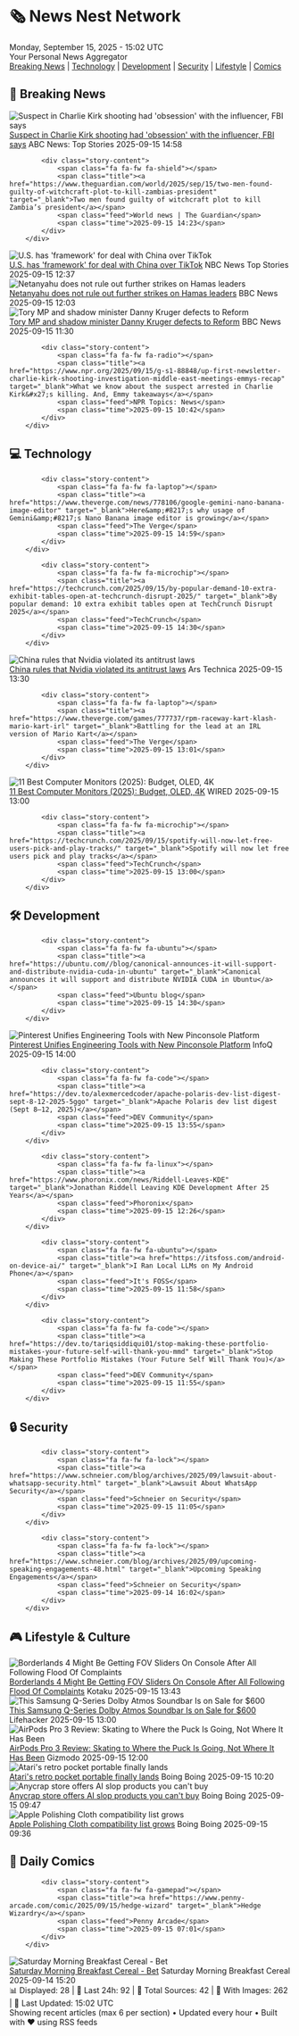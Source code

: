 <!-- Processing 54 RSS feeds at 2025-09-15 15:01:47 UTC -->
<!-- Processing: Saturday Morning Breakfast Cereal -->
<!-- Processing: Penny Arcade -->
<!-- Processing: Poorly Drawn Lines -->
<!-- Processing: Garfield -->
<!-- Processing: Questionable Content -->
<!-- Processing: CNN Breaking News -->
<!-- Processing: BBC World News -->
<!-- Processing: CBC News -->
<!-- Error processing https://rss.cbc.ca/lineup/topstories.xml: The read operation timed out -->
<!-- Processing: Reuters Top News -->
<!-- Processing: Reuters World News -->
<!-- Processing: ABC News Breaking -->
<!-- Processing: Guardian World News -->
<!-- Processing: Sky News World -->
<!-- Processing: TechCrunch -->
<!-- Processing: The Verge -->
<!-- Processing: O'Reilly Radar -->
<!-- Processing: It's FOSS -->
<!-- Processing: DistroWatch -->
<!-- Processing: Linux.com -->
<!-- Processing: Red Hat Blog -->
<!-- Processing: Ubuntu Blog -->
<!-- Processing: GitHub Blog -->
<!-- Processing: Coding Horror -->
<!-- Processing: The Pragmatic Engineer -->
<!-- Processing: Schneier on Security -->
<!-- Generated 7 new posts out of 25 feeds processed -->
<div class="newspaper-header">
    <h1 class="newspaper-title">🗞️ News Nest Network</h1>
    <div class="newspaper-date">Monday, September 15, 2025 - 15:02 UTC</div>
    <div class="newspaper-subtitle">Your Personal News Aggregator</div>
</div>

<div class="newspaper-nav">
    <a href="#breaking">Breaking News</a> |
    <a href="#tech">Technology</a> |
    <a href="#dev">Development</a> |
    <a href="#security">Security</a> |
    <a href="#lifestyle">Lifestyle</a> |
    <a href="#webcomics">Comics</a>
</div>

<div class="news-section breaking-news" id="breaking">
<h2 class="section-header">🚨 Breaking News</h2>
<div class="stories-container">
<div class="story">
            <img src="https://s.abcnews.com/images/US/kirk-11-gty-gmh-250912_1757696989143_hpMain_4x3t_384.jpg" alt="Suspect in Charlie Kirk shooting had &#x27;obsession&#x27; with the influencer, FBI says" class="story-image" loading="lazy" onerror="this.style.display='none'">
            <div class="story-content">
                <span class="fa fa-fw fa-tv"></span>
                <span class="title"><a href="https://abcnews.go.com/US/charlie-kirk-killing-tyler-robinson-obsession-influencer/story?id=125582085" target="_blank">Suspect in Charlie Kirk shooting had &#x27;obsession&#x27; with the influencer, FBI says</a></span>
                <span class="feed">ABC News: Top Stories</span>
                <span class="time">2025-09-15 14:58</span>
            </div>
        </div>
<div class="story">
            
            <div class="story-content">
                <span class="fa fa-fw fa-shield"></span>
                <span class="title"><a href="https://www.theguardian.com/world/2025/sep/15/two-men-found-guilty-of-witchcraft-plot-to-kill-zambias-president" target="_blank">Two men found guilty of witchcraft plot to kill Zambia’s president</a></span>
                <span class="feed">World news | The Guardian</span>
                <span class="time">2025-09-15 14:23</span>
            </div>
        </div>
<div class="story">
            <img src="https://media-cldnry.s-nbcnews.com/image/upload/t_fit_1500w/rockcms/2025-09/250912-tiktok-se-359p-6337da.jpg" alt="U.S. has &#x27;framework&#x27; for deal with China over TikTok" class="story-image" loading="lazy" onerror="this.style.display='none'">
            <div class="story-content">
                <span class="fa fa-fw fa-broadcast-tower"></span>
                <span class="title"><a href="https://www.nbcnews.com/tech/tech-news/trump-china-tiktok-deal-rcna231313" target="_blank">U.S. has &#x27;framework&#x27; for deal with China over TikTok</a></span>
                <span class="feed">NBC News Top Stories</span>
                <span class="time">2025-09-15 12:37</span>
            </div>
        </div>
<div class="story">
            <img src="https://ichef.bbci.co.uk/ace/standard/240/cpsprodpb/b5f6/live/46f38540-920d-11f0-85c7-5bdf6c05d36f.jpg" alt="Netanyahu does not rule out further strikes on Hamas leaders" class="story-image" loading="lazy" onerror="this.style.display='none'">
            <div class="story-content">
                <span class="fa fa-fw fa-earth-americas"></span>
                <span class="title"><a href="https://www.bbc.com/news/articles/czxw4xkxg51o?at_medium=RSS&at_campaign=rss" target="_blank">Netanyahu does not rule out further strikes on Hamas leaders</a></span>
                <span class="feed">BBC News</span>
                <span class="time">2025-09-15 12:03</span>
            </div>
        </div>
<div class="story">
            <img src="https://ichef.bbci.co.uk/ace/standard/240/cpsprodpb/287e/live/7aa0fe80-9222-11f0-9cf6-cbf3e73ce2b9.jpg" alt="Tory MP and shadow minister Danny Kruger defects to Reform" class="story-image" loading="lazy" onerror="this.style.display='none'">
            <div class="story-content">
                <span class="fa fa-fw fa-flag"></span>
                <span class="title"><a href="https://www.bbc.com/news/articles/ce802dmgnyro?at_medium=RSS&at_campaign=rss" target="_blank">Tory MP and shadow minister Danny Kruger defects to Reform</a></span>
                <span class="feed">BBC News</span>
                <span class="time">2025-09-15 11:30</span>
            </div>
        </div>
<div class="story">
            
            <div class="story-content">
                <span class="fa fa-fw fa-radio"></span>
                <span class="title"><a href="https://www.npr.org/2025/09/15/g-s1-88848/up-first-newsletter-charlie-kirk-shooting-investigation-middle-east-meetings-emmys-recap" target="_blank">What we know about the suspect arrested in Charlie Kirk&#x27;s killing. And, Emmy takeaways</a></span>
                <span class="feed">NPR Topics: News</span>
                <span class="time">2025-09-15 10:42</span>
            </div>
        </div>
</div>
</div>
<div class="news-section tech-news" id="tech">
<h2 class="section-header">💻 Technology</h2>
<div class="stories-container">
<div class="story">
            
            <div class="story-content">
                <span class="fa fa-fw fa-laptop"></span>
                <span class="title"><a href="https://www.theverge.com/news/778106/google-gemini-nano-banana-image-editor" target="_blank">Here&amp;#8217;s why usage of Gemini&amp;#8217;s Nano Banana image editor is growing</a></span>
                <span class="feed">The Verge</span>
                <span class="time">2025-09-15 14:59</span>
            </div>
        </div>
<div class="story">
            
            <div class="story-content">
                <span class="fa fa-fw fa-microchip"></span>
                <span class="title"><a href="https://techcrunch.com/2025/09/15/by-popular-demand-10-extra-exhibit-tables-open-at-techcrunch-disrupt-2025/" target="_blank">By popular demand: 10 extra exhibit tables open at TechCrunch Disrupt 2025</a></span>
                <span class="feed">TechCrunch</span>
                <span class="time">2025-09-15 14:30</span>
            </div>
        </div>
<div class="story">
            <img src="https://cdn.arstechnica.net/wp-content/uploads/2021/11/nvidia-sign-1-500x500.jpg" alt="China rules that Nvidia violated its antitrust laws" class="story-image" loading="lazy" onerror="this.style.display='none'">
            <div class="story-content">
                <span class="fa fa-fw fa-cog"></span>
                <span class="title"><a href="https://arstechnica.com/tech-policy/2025/09/china-rules-that-nvidia-violated-its-antitrust-laws/" target="_blank">China rules that Nvidia violated its antitrust laws</a></span>
                <span class="feed">Ars Technica</span>
                <span class="time">2025-09-15 13:30</span>
            </div>
        </div>
<div class="story">
            
            <div class="story-content">
                <span class="fa fa-fw fa-laptop"></span>
                <span class="title"><a href="https://www.theverge.com/games/777737/rpm-raceway-kart-klash-mario-kart-irl" target="_blank">Battling for the lead at an IRL version of Mario Kart</a></span>
                <span class="feed">The Verge</span>
                <span class="time">2025-09-15 13:01</span>
            </div>
        </div>
<div class="story">
            <img src="https://media.wired.com/photos/68c4f0b3021fc084e07da314/master/pass/The%20Best%20Computer%20Monitors%20to%20Upgrade%20Your%20Desk%20Setup.png" alt="11 Best Computer Monitors (2025): Budget, OLED, 4K" class="story-image" loading="lazy" onerror="this.style.display='none'">
            <div class="story-content">
                <span class="fa fa-fw fa-bolt"></span>
                <span class="title"><a href="https://www.wired.com/gallery/best-computer-monitors/" target="_blank">11 Best Computer Monitors (2025): Budget, OLED, 4K</a></span>
                <span class="feed">WIRED</span>
                <span class="time">2025-09-15 13:00</span>
            </div>
        </div>
<div class="story">
            
            <div class="story-content">
                <span class="fa fa-fw fa-microchip"></span>
                <span class="title"><a href="https://techcrunch.com/2025/09/15/spotify-will-now-let-free-users-pick-and-play-tracks/" target="_blank">Spotify will now let free users pick and play tracks</a></span>
                <span class="feed">TechCrunch</span>
                <span class="time">2025-09-15 13:00</span>
            </div>
        </div>
</div>
</div>
<div class="news-section dev-news" id="dev">
<h2 class="section-header">🛠️ Development</h2>
<div class="stories-container">
<div class="story">
            
            <div class="story-content">
                <span class="fa fa-fw fa-ubuntu"></span>
                <span class="title"><a href="https://ubuntu.com//blog/canonical-announces-it-will-support-and-distribute-nvidia-cuda-in-ubuntu" target="_blank">Canonical announces it will support and distribute NVIDIA CUDA in Ubuntu</a></span>
                <span class="feed">Ubuntu blog</span>
                <span class="time">2025-09-15 14:30</span>
            </div>
        </div>
<div class="story">
            <img src="https://res.infoq.com/news/2025/09/pinterest-pinconsole-unified-idp/en/headerimage/pinconsolearchitecture_resize-1756947019611.jpeg" alt="Pinterest Unifies Engineering Tools with New Pinconsole Platform" class="story-image" loading="lazy" onerror="this.style.display='none'">
            <div class="story-content">
                <span class="fa fa-fw fa-info-circle"></span>
                <span class="title"><a href="https://www.infoq.com/news/2025/09/pinterest-pinconsole-unified-idp/?utm_campaign=infoq_content&utm_source=infoq&utm_medium=feed&utm_term=global" target="_blank">Pinterest Unifies Engineering Tools with New Pinconsole Platform</a></span>
                <span class="feed">InfoQ</span>
                <span class="time">2025-09-15 14:00</span>
            </div>
        </div>
<div class="story">
            
            <div class="story-content">
                <span class="fa fa-fw fa-code"></span>
                <span class="title"><a href="https://dev.to/alexmercedcoder/apache-polaris-dev-list-digest-sept-8-12-2025-5ggo" target="_blank">Apache Polaris dev list digest (Sept 8–12, 2025)</a></span>
                <span class="feed">DEV Community</span>
                <span class="time">2025-09-15 13:55</span>
            </div>
        </div>
<div class="story">
            
            <div class="story-content">
                <span class="fa fa-fw fa-linux"></span>
                <span class="title"><a href="https://www.phoronix.com/news/Riddell-Leaves-KDE" target="_blank">Jonathan Riddell Leaving KDE Development After 25 Years</a></span>
                <span class="feed">Phoronix</span>
                <span class="time">2025-09-15 12:26</span>
            </div>
        </div>
<div class="story">
            
            <div class="story-content">
                <span class="fa fa-fw fa-ubuntu"></span>
                <span class="title"><a href="https://itsfoss.com/android-on-device-ai/" target="_blank">I Ran Local LLMs on My Android Phone</a></span>
                <span class="feed">It's FOSS</span>
                <span class="time">2025-09-15 11:58</span>
            </div>
        </div>
<div class="story">
            
            <div class="story-content">
                <span class="fa fa-fw fa-code"></span>
                <span class="title"><a href="https://dev.to/tariqsiddiqui01/stop-making-these-portfolio-mistakes-your-future-self-will-thank-you-mmd" target="_blank">Stop Making These Portfolio Mistakes (Your Future Self Will Thank You)</a></span>
                <span class="feed">DEV Community</span>
                <span class="time">2025-09-15 11:55</span>
            </div>
        </div>
</div>
</div>
<div class="news-section security-news" id="security">
<h2 class="section-header">🔒 Security</h2>
<div class="stories-container">
<div class="story">
            
            <div class="story-content">
                <span class="fa fa-fw fa-lock"></span>
                <span class="title"><a href="https://www.schneier.com/blog/archives/2025/09/lawsuit-about-whatsapp-security.html" target="_blank">Lawsuit About WhatsApp Security</a></span>
                <span class="feed">Schneier on Security</span>
                <span class="time">2025-09-15 11:05</span>
            </div>
        </div>
<div class="story">
            
            <div class="story-content">
                <span class="fa fa-fw fa-lock"></span>
                <span class="title"><a href="https://www.schneier.com/blog/archives/2025/09/upcoming-speaking-engagements-48.html" target="_blank">Upcoming Speaking Engagements</a></span>
                <span class="feed">Schneier on Security</span>
                <span class="time">2025-09-14 16:02</span>
            </div>
        </div>
</div>
</div>
<div class="news-section lifestyle-news" id="lifestyle">
<h2 class="section-header">🎮 Lifestyle & Culture</h2>
<div class="stories-container">
<div class="story">
            <img src="https://kotaku.com/app/uploads/2025/09/Moxy.jpg" alt="Borderlands 4 Might Be Getting FOV Sliders On Console After All Following Flood Of Complaints" class="story-image" loading="lazy" onerror="this.style.display='none'">
            <div class="story-content">
                <span class="fa fa-fw fa-gamepad"></span>
                <span class="title"><a href="https://kotaku.com/borderlands-4-fov-sliders-ps5-settings-update-patch-2000625687" target="_blank">Borderlands 4 Might Be Getting FOV Sliders On Console After All Following Flood Of Complaints</a></span>
                <span class="feed">Kotaku</span>
                <span class="time">2025-09-15 13:43</span>
            </div>
        </div>
<div class="story">
            <img src="https://lifehacker.com/imagery/articles/01K5669BNQA7E8KW4VMYZABARW/hero-image.png" alt="This Samsung Q-Series Dolby Atmos Soundbar Is on Sale for $600" class="story-image" loading="lazy" onerror="this.style.display='none'">
            <div class="story-content">
                <span class="fa fa-fw fa-life-ring"></span>
                <span class="title"><a href="https://lifehacker.com/tech/samsung-q-series-dolby-atmos-soundbar-deal?utm_medium=RSS" target="_blank">This Samsung Q-Series Dolby Atmos Soundbar Is on Sale for $600</a></span>
                <span class="feed">Lifehacker</span>
                <span class="time">2025-09-15 13:00</span>
            </div>
        </div>
<div class="story">
            <img src="https://gizmodo.com/app/uploads/2025/09/Apple-AirPods-Pro-3-Review-6.jpg" alt="AirPods Pro 3 Review: Skating to Where the Puck Is Going, Not Where It Has Been" class="story-image" loading="lazy" onerror="this.style.display='none'">
            <div class="story-content">
                <span class="fa fa-fw fa-computer"></span>
                <span class="title"><a href="https://gizmodo.com/airpods-pro-3-review-skating-to-where-the-puck-is-going-not-where-it-has-been-2000658726" target="_blank">AirPods Pro 3 Review: Skating to Where the Puck Is Going, Not Where It Has Been</a></span>
                <span class="feed">Gizmodo</span>
                <span class="time">2025-09-15 12:00</span>
            </div>
        </div>
<div class="story">
            <img src="https://i0.wp.com/boingboing.net/wp-content/uploads/2025/09/atari_gamestationgo_1.webp?fit=900%2C600&amp;quality=55&amp;ssl=1" alt="Atari&#x27;s retro pocket portable finally lands" class="story-image" loading="lazy" onerror="this.style.display='none'">
            <div class="story-content">
                <span class="fa fa-fw fa-arrow-right"></span>
                <span class="title"><a href="https://boingboing.net/2025/09/15/ataris-retro-pocket-portable-finally-lands.html" target="_blank">Atari&#x27;s retro pocket portable finally lands</a></span>
                <span class="feed">Boing Boing</span>
                <span class="time">2025-09-15 10:20</span>
            </div>
        </div>
<div class="story">
            <img src="https://i0.wp.com/boingboing.net/wp-content/uploads/2025/09/unicorn.jpg?fit=2186%2C1172&amp;quality=60&amp;ssl=1" alt="Anycrap store offers AI slop products you can&#x27;t buy" class="story-image" loading="lazy" onerror="this.style.display='none'">
            <div class="story-content">
                <span class="fa fa-fw fa-arrow-right"></span>
                <span class="title"><a href="https://boingboing.net/2025/09/15/anycrap-store-offers-ai-slop-products-you-cant-buy.html" target="_blank">Anycrap store offers AI slop products you can&#x27;t buy</a></span>
                <span class="feed">Boing Boing</span>
                <span class="time">2025-09-15 09:47</span>
            </div>
        </div>
<div class="story">
            <img src="https://i0.wp.com/boingboing.net/wp-content/uploads/2025/09/polishing-cloth.jpg?fit=2146%2C1504&amp;quality=60&amp;ssl=1" alt="Apple Polishing Cloth compatibility list grows" class="story-image" loading="lazy" onerror="this.style.display='none'">
            <div class="story-content">
                <span class="fa fa-fw fa-arrow-right"></span>
                <span class="title"><a href="https://boingboing.net/2025/09/15/apple-polishing-cloth-compatibility-list-grows.html" target="_blank">Apple Polishing Cloth compatibility list grows</a></span>
                <span class="feed">Boing Boing</span>
                <span class="time">2025-09-15 09:36</span>
            </div>
        </div>
</div>
</div>
<div class="news-section webcomics-section" id="webcomics">
<h2 class="section-header">🎨 Daily Comics</h2>
<div class="stories-container">
<div class="story">
            
            <div class="story-content">
                <span class="fa fa-fw fa-gamepad"></span>
                <span class="title"><a href="https://www.penny-arcade.com/comic/2025/09/15/hedge-wizard" target="_blank">Hedge Wizardry</a></span>
                <span class="feed">Penny Arcade</span>
                <span class="time">2025-09-15 07:01</span>
            </div>
        </div>
<div class="story">
            <img src="https://www.smbc-comics.com/comics/1757808857-20250914.png" alt="Saturday Morning Breakfast Cereal - Bet" class="story-image" loading="lazy" onerror="this.style.display='none'">
            <div class="story-content">
                <span class="fa fa-fw fa-smile"></span>
                <span class="title"><a href="https://www.smbc-comics.com/comic/bet" target="_blank">Saturday Morning Breakfast Cereal - Bet</a></span>
                <span class="feed">Saturday Morning Breakfast Cereal</span>
                <span class="time">2025-09-14 15:20</span>
            </div>
        </div>
</div>
</div>

<div class="newspaper-footer">
    <div class="stats">
        📊 Displayed: 28 | 📅 Last 24h: 92 | 📡 Total Sources: 42 | 📸 With Images: 262 |
        🔄 Last Updated: 15:02 UTC
    </div>
    <div class="footer-note">
        Showing recent articles (max 6 per section) • Updated every hour • Built with ❤️ using RSS feeds
    </div>
</div>
